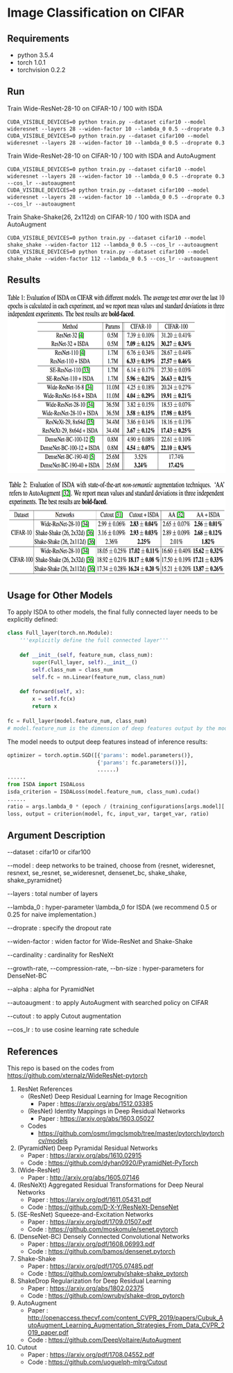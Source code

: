 # Image Classification on CIFAR

## Requirements
- python 3.5.4
- torch 1.0.1
- torchvision 0.2.2


## Run

Train Wide-ResNet-28-10 on CIFAR-10 / 100 with ISDA

```
CUDA_VISIBLE_DEVICES=0 python train.py --dataset cifar10 --model wideresnet --layers 28 --widen-factor 10 --lambda_0 0.5 --droprate 0.3
CUDA_VISIBLE_DEVICES=0 python train.py --dataset cifar100 --model wideresnet --layers 28 --widen-factor 10 --lambda_0 0.5 --droprate 0.3

```

Train Wide-ResNet-28-10 on CIFAR-10 / 100 with ISDA and AutoAugment

```
CUDA_VISIBLE_DEVICES=0 python train.py --dataset cifar10 --model wideresnet --layers 28 --widen-factor 10 --lambda_0 0.5 --droprate 0.3 --cos_lr --autoaugment
CUDA_VISIBLE_DEVICES=0 python train.py --dataset cifar100 --model wideresnet --layers 28 --widen-factor 10 --lambda_0 0.5 --droprate 0.3 --cos_lr --autoaugment

```


Train Shake-Shake(26, 2x112d) on CIFAR-10 / 100 with ISDA and AutoAugment

```
CUDA_VISIBLE_DEVICES=0 python train.py --dataset cifar10 --model shake_shake --widen-factor 112 --lambda_0 0.5 --cos_lr --autoaugment
CUDA_VISIBLE_DEVICES=0 python train.py --dataset cifar100 --model shake_shake --widen-factor 112 --lambda_0 0.5 --cos_lr --autoaugment

```

## Results

<p align="center">
    <img src="ISDA-cifar-1.png" height="414" width= "700">
</p>

<p align="center">
    <img src="ISDA-cifar-2.png" height="221" width= "700">
</p>



## Usage for Other Models

To apply ISDA to other models, the final fully connected layer needs to be explicitly defined:

```python
class Full_layer(torch.nn.Module):
    '''explicitly define the full connected layer'''

    def __init__(self, feature_num, class_num):
        super(Full_layer, self).__init__()
        self.class_num = class_num
        self.fc = nn.Linear(feature_num, class_num)

    def forward(self, x):
        x = self.fc(x)
        return x

fc = Full_layer(model.feature_num, class_num)
# model.feature_num is the dimension of deep features output by the model.
```

The model needs to output deep features instead of inference results:

```python
optimizer = torch.optim.SGD([{'params': model.parameters()},
                             {'params': fc.parameters()}],
                             ......)
......
from ISDA import ISDALoss
isda_criterion = ISDALoss(model.feature_num, class_num).cuda()
......
ratio = args.lambda_0 * (epoch / (training_configurations[args.model]['epochs']))
loss, output = criterion(model, fc, input_var, target_var, ratio)
```




## Argument Description

--dataset : cifar10 or cifar100

--model : deep networks to be trained, choose from {resnet, wideresnet, resnext, se_resnet, se_wideresnet, densenet_bc, shake_shake, shake_pyramidnet}

--layers : total number of layers

--lambda_0 : hyper-parameter \lambda_0 for ISDA (we recommend 0.5 or 0.25 for naive implementation.)

--droprate : specify the dropout rate

--widen-factor : widen factor for Wide-ResNet and Shake-Shake

--cardinality : cardinality for ResNeXt

--growth-rate, --compression-rate, --bn-size : hyper-parameters for DenseNet-BC

--alpha : alpha for PyramidNet

--autoaugment : to apply AutoAugment with searched policy on CIFAR

--cutout : to apply Cutout augmentation

--cos_lr : to use cosine learning rate schedule


## References

This repo is based on the codes from https://github.com/xternalz/WideResNet-pytorch

1. ResNet References
    - (ResNet) Deep Residual Learning for Image Recognition
      - Paper : https://arxiv.org/abs/1512.03385
    - (ResNet) Identity Mappings in Deep Residual Networks
      - Paper : https://arxiv.org/abs/1603.05027
    - Codes
      - https://github.com/osmr/imgclsmob/tree/master/pytorch/pytorchcv/models
2. (PyramidNet) Deep Pyramidal Residual Networks
    - Paper : https://arxiv.org/abs/1610.02915
    - Code : https://github.com/dyhan0920/PyramidNet-PyTorch
3. (Wide-ResNet)
    - Paper : http://arxiv.org/abs/1605.07146
4. (ResNeXt) Aggregated Residual Transformations for Deep Neural Networks
    - Paper : https://arxiv.org/pdf/1611.05431.pdf
    - Code : https://github.com/D-X-Y/ResNeXt-DenseNet
5. (SE-ResNet) Squeeze-and-Excitation Networks
    - Paper : https://arxiv.org/pdf/1709.01507.pdf
    - Code : https://github.com/moskomule/senet.pytorch
6. (DenseNet-BC) Densely Connected Convolutional Networks
    - Paper : https://arxiv.org/pdf/1608.06993.pdf
    - Code : https://github.com/bamos/densenet.pytorch
7. Shake-Shake
    - Paper : https://arxiv.org/pdf/1705.07485.pdf
    - Code : https://github.com/owruby/shake-shake_pytorch
8. ShakeDrop Regularization for Deep Residual Learning
    - Paper : https://arxiv.org/abs/1802.02375
    - Code : https://github.com/owruby/shake-drop_pytorch
9. AutoAugment
    - Paper : http://openaccess.thecvf.com/content_CVPR_2019/papers/Cubuk_AutoAugment_Learning_Augmentation_Strategies_From_Data_CVPR_2019_paper.pdf
    - Code : https://github.com/DeepVoltaire/AutoAugment
10. Cutout
    - Paper : https://arxiv.org/pdf/1708.04552.pdf
    - Code : https://github.com/uoguelph-mlrg/Cutout
